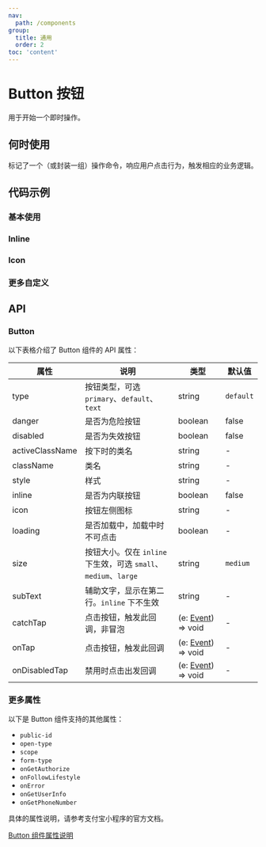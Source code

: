 ```yaml
---
nav:
  path: /components
group:
  title: 通用
  order: 2
toc: 'content'
---
```


# Button 按钮

<code src="../../docs/components/compatibility.tsx" inline="true"></code>

用于开始一个即时操作。

## 何时使用

标记了一个（或封装一组）操作命令，响应用户点击行为，触发相应的业务逻辑。

## 代码示例

### 基本使用

<code src='pages/Button/index'></code>

### Inline

<code src='pages/ButtonInline/index'></code>

### Icon

<code src='pages/ButtonIcon/index'></code>

### 更多自定义

<code src='pages/ButtonCustom/index'></code>

## API

### Button

以下表格介绍了 Button 组件的 API 属性：

| 属性            | 说明                                                            | 类型                                                                          | 默认值    |
| --------------- | --------------------------------------------------------------- | ----------------------------------------------------------------------------- | --------- |
| type            | 按钮类型，可选 `primary`、`default`、`text`                     | string                                                                        | `default` |
| danger          | 是否为危险按钮                                                  | boolean                                                                       | false     |
| disabled        | 是否为失效按钮                                                  | boolean                                                                       | false     |
| activeClassName | 按下时的类名                                                    | string                                                                        | -         |
| className       | 类名                                                            | string                                                                        | -         |
| style           | 样式                                                            | string                                                                        | -         |
| inline          | 是否为内联按钮                                                  | boolean                                                                       | false     |
| icon            | 按钮左侧图标                                                    | string                                                                        | -         |
| loading         | 是否加载中，加载中时不可点击                                    | boolean                                                                       | -         |
| size            | 按钮大小。仅在 `inline` 下生效，可选 `small`、`medium`、`large` | string                                                                        | `medium`  |
| subText         | 辅助文字，显示在第二行。`inline` 下不生效                       | string                                                                        | -         |
| catchTap        | 点击按钮，触发此回调，非冒泡                                    | (e: [Event](https://opendocs.alipay.com/mini/framework/event-object)) => void | -         |
| onTap           | 点击按钮，触发此回调                                            | (e: [Event](https://opendocs.alipay.com/mini/framework/event-object)) => void | -         |
| onDisabledTap   | 禁用时点击出发回调                                              | (e: [Event](https://opendocs.alipay.com/mini/framework/event-object)) => void | -         |

### 更多属性

以下是 Button 组件支持的其他属性：

- `public-id`
- `open-type`
- `scope`
- `form-type`
- `onGetAuthorize`
- `onFollowLifestyle`
- `onError`
- `onGetUserInfo`
- `onGetPhoneNumber`

具体的属性说明，请参考支付宝小程序的官方文档。

[Button 组件属性说明](https://opendocs.alipay.com/mini/component/button#%E5%B1%9E%E6%80%A7%E8%AF%B4%E6%98%8E)
